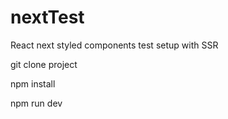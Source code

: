 # nextTest
React next styled components test setup with SSR


git clone project

npm install

npm run dev
